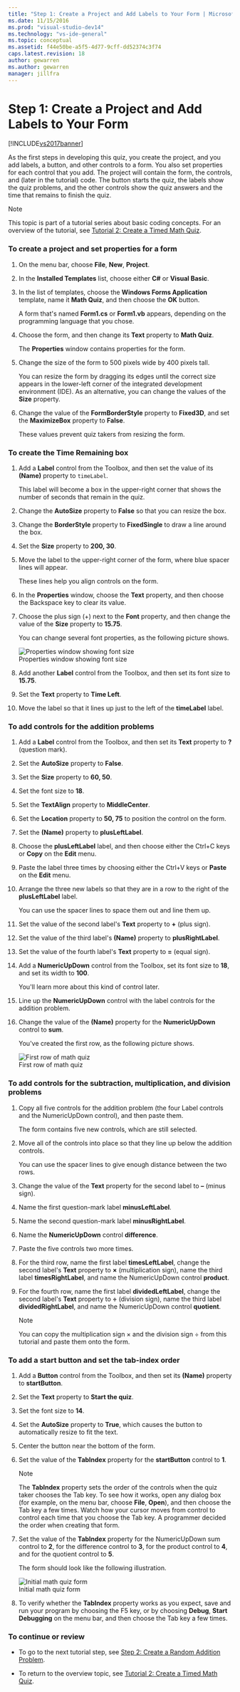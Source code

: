 ```yaml
---
title: "Step 1: Create a Project and Add Labels to Your Form | Microsoft Docs"
ms.date: 11/15/2016
ms.prod: "visual-studio-dev14"
ms.technology: "vs-ide-general"
ms.topic: conceptual
ms.assetid: f44e50be-a5f5-4d77-9cff-dd52374c3f74
caps.latest.revision: 18
author: gewarren
ms.author: gewarren
manager: jillfra
---
```

# Step 1: Create a Project and Add Labels to Your Form
[!INCLUDE[vs2017banner](../includes/vs2017banner.md)]

As the first steps in developing this quiz, you create the project, and you add labels, a button, and other controls to a form. You also set properties for each control that you add. The project will contain the form, the controls, and (later in the tutorial) code. The button starts the quiz, the labels show the quiz problems, and the other controls show the quiz answers and the time that remains to finish the quiz.  
  
> [!NOTE]
> This topic is part of a tutorial series about basic coding concepts. For an overview of the tutorial, see [Tutorial 2: Create a Timed Math Quiz](../ide/tutorial-2-create-a-timed-math-quiz.md).  
  
### To create a project and set properties for a form  
  
1. On the menu bar, choose **File**, **New**, **Project**.  
  
2. In the **Installed Templates** list, choose either **C#** or **Visual Basic**.  
  
3. In the list of templates, choose the **Windows Forms Application** template, name it **Math Quiz**, and then choose the **OK** button.  
  
     A form that's named **Form1.cs** or **Form1.vb** appears, depending on the programming language that you chose.  
  
4. Choose the form, and then change its **Text** property to **Math Quiz**.  
  
     The **Properties** window contains properties for the form.  
  
5. Change the size of the form to 500 pixels wide by 400 pixels tall.  
  
     You can resize the form by dragging its edges until the correct size appears in the lower-left corner of the integrated development environment (IDE). As an alternative, you can change the values of the **Size** property.  
  
6. Change the value of the **FormBorderStyle** property to **Fixed3D**, and set the **MaximizeBox** property to **False**.  
  
     These values prevent quiz takers from resizing the form.  
  
### To create the Time Remaining box  
  
1. Add a **Label** control from the Toolbox, and then set the value of its **(Name)** property to `timeLabel`.  
  
     This label will become a box in the upper-right corner that shows the number of seconds that remain in the quiz.  
  
2. Change the **AutoSize** property to **False** so that you can resize the box.  
  
3. Change the **BorderStyle** property to **FixedSingle** to draw a line around the box.  
  
4. Set the **Size** property to **200, 30**.  
  
5. Move the label to the upper-right corner of the form, where blue spacer lines will appear.  
  
     These lines help you align controls on the form.  
  
6. In the **Properties** window, choose the **Text** property, and then choose the Backspace key to clear its value.  
  
7. Choose the plus sign (+) next to the **Font** property, and then change the value of the **Size** property to **15.75**.  
  
     You can change several font properties, as the following picture shows.  
  
     ![Properties window showing font size](../ide/media/express-setfontsize.png "Express_setFontSize")  
Properties window showing font size  
  
8. Add another **Label** control from the Toolbox, and then set its font size to **15.75**.  
  
9. Set the **Text** property to **Time Left**.  
  
10. Move the label so that it lines up just to the left of the **timeLabel** label.  
  
### To add controls for the addition problems  
  
1. Add a **Label** control from the Toolbox, and then set its **Text** property to **?** (question mark).  
  
2. Set the **AutoSize** property to **False**.  
  
3. Set the **Size** property to **60, 50**.  
  
4. Set the font size to **18**.  
  
5. Set the **TextAlign** property to **MiddleCenter**.  
  
6. Set the **Location** property to **50, 75** to position the control on the form.  
  
7. Set the **(Name)** property to **plusLeftLabel**.  
  
8. Choose the **plusLeftLabel** label, and then choose either the Ctrl+C keys or **Copy** on the **Edit** menu.  
  
9. Paste the label three times by choosing either the Ctrl+V keys or **Paste** on the **Edit** menu.  
  
10. Arrange the three new labels so that they are in a row to the right of the **plusLeftLabel** label.  
  
     You can use the spacer lines to space them out and line them up.  
  
11. Set the value of the second label's **Text** property to **+** (plus sign).  
  
12. Set the value of the third label's **(Name)** property to **plusRightLabel**.  
  
13. Set the value of the fourth label's **Text** property to **=** (equal sign).  
  
14. Add a **NumericUpDown** control from the Toolbox, set its font size to **18**, and set its width to **100**.  
  
     You'll learn more about this kind of control later.  
  
15. Line up the **NumericUpDown** control with the label controls for the addition problem.  
  
16. Change the value of the **(Name)** property for the **NumericUpDown** control to **sum**.  
  
     You've created the first row, as the following picture shows.  
  
     ![First row of math quiz](../ide/media/express-firstrow.png "Express_firstRow")  
First row of math quiz  
  
### To add controls for the subtraction, multiplication, and division problems  
  
1. Copy all five controls for the addition problem (the four Label controls and the NumericUpDown control), and then paste them.  
  
     The form contains five new controls, which are still selected.  
  
2. Move all of the controls into place so that they line up below the addition controls.  
  
     You can use the spacer lines to give enough distance between the two rows.  
  
3. Change the value of the **Text** property for the second label to **–** (minus sign).  
  
4. Name the first question-mark label **minusLeftLabel**.  
  
5. Name the second question-mark label **minusRightLabel**.  
  
6. Name the **NumericUpDown** control **difference**.  
  
7. Paste the five controls two more times.  
  
8. For the third row, name the first label **timesLeftLabel**, change the second label's **Text** property to **×** (multiplication sign), name the third label **timesRightLabel**, and name the NumericUpDown control **product**.  
  
9. For the fourth row, name the first label **dividedLeftLabel**, change the second label's **Text** property to **÷** (division sign), name the third label **dividedRightLabel**, and name the NumericUpDown control **quotient**.  
  
    > [!NOTE]
    > You can copy the multiplication sign × and the division sign ÷ from this tutorial and paste them onto the form.  
  
### To add a start button and set the tab-index order  
  
1. Add a **Button** control from the Toolbox, and then set its **(Name)** property to **startButton**.  
  
2. Set the **Text** property to **Start the quiz**.  
  
3. Set the font size to **14**.  
  
4. Set the **AutoSize** property to **True**, which causes the button to automatically resize to fit the text.  
  
5. Center the button near the bottom of the form.  
  
6. Set the value of the **TabIndex** property for the **startButton** control to **1**.  
  
    > [!NOTE]
    > The **TabIndex** property sets the order of the controls when the quiz taker chooses the Tab key. To see how it works, open any dialog box (for example, on the menu bar, choose **File**, **Open**), and then choose the Tab key a few times. Watch how your cursor moves from control to control each time that you choose the Tab key. A programmer decided the order when creating that form.  
  
7. Set the value of the **TabIndex** property for the NumericUpDown sum control to **2**, for the difference control to **3**, for the product control to **4**, and for the quotient control to **5**.  
  
     The form should look like the following illustration.  
  
     ![Initial math quiz form](../ide/media/express-formlaidout.png "Express_FormLaidOut")  
Initial math quiz form  
  
8. To verify whether the **TabIndex** property works as you expect, save and run your program by choosing the F5 key, or by choosing **Debug**, **Start Debugging** on the menu bar, and then choose the Tab key a few times.  
  
### To continue or review  
  
- To go to the next tutorial step, see [Step 2: Create a Random Addition Problem](../ide/step-2-create-a-random-addition-problem.md).  
  
- To return to the overview topic, see [Tutorial 2: Create a Timed Math Quiz](../ide/tutorial-2-create-a-timed-math-quiz.md).

